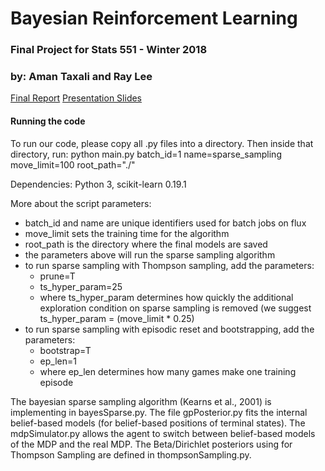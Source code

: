 # Bayesian Reinforcement Learning

### Final Project for Stats 551 - Winter 2018
### by: Aman Taxali and Ray Lee

[Final Report](./Taxali_Lee_Final_Report.pdf)
[Presentation Slides](./ataxali_final_presentation.pdf)

#### Running the code

To run our code, please copy all .py files into a directory. Then inside that directory, run:
    python main.py batch_id=1 name=sparse_sampling move_limit=100 root_path="./"

Dependencies: Python 3, scikit-learn 0.19.1

More about the script parameters:
* batch_id and name are unique identifiers used for batch jobs on flux
* move_limit sets the training time for the algorithm
* root_path is the directory where the final models are saved
* the parameters above will run the sparse sampling algorithm
* to run sparse sampling with Thompson sampling, add the parameters:
    * prune=T
    * ts_hyper_param=25
    * where ts_hyper_param determines how quickly the additional exploration condition on sparse sampling is removed (we suggest ts_hyper_param = (move_limit * 0.25)
 * to run sparse sampling with episodic reset and bootstrapping, add the parameters:
    * bootstrap=T
    * ep_len=1
    * where ep_len determines how many games make one training episode

The bayesian sparse sampling algorithm (Kearns et al., 2001) is implementing in bayesSparse.py. The file gpPosterior.py fits the internal belief-based models (for belief-based positions of terminal states). The mdpSimulator.py allows the agent to switch between belief-based models of the MDP and the real MDP. The Beta/Dirichlet posteriors using for Thompson Sampling are defined in thompsonSampling.py.

